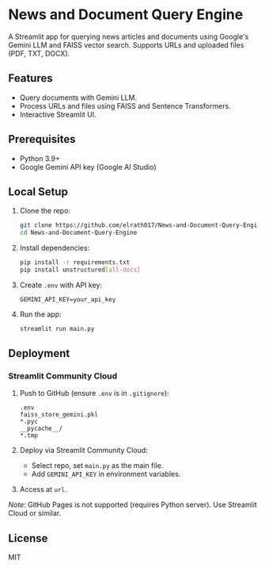 # News and Document Query Engine

A Streamlit app for querying news articles and documents using Google's Gemini LLM and FAISS vector search. Supports URLs and uploaded files (PDF, TXT, DOCX).

## Features

- Query documents with Gemini LLM.
- Process URLs and files using FAISS and Sentence Transformers.
- Interactive Streamlit UI.

## Prerequisites

- Python 3.9+
- Google Gemini API key (Google AI Studio)

## Local Setup

1. Clone the repo:

   ```bash
   git clone https://github.com/elrath017/News-and-Document-Query-Engine
   cd News-and-Document-Query-Engine
   ```

2. Install dependencies:

   ```bash
   pip install -r requirements.txt
   pip install unstructured[all-docs]
   ```

3. Create `.env` with API key:

   ```plaintext
   GEMINI_API_KEY=your_api_key
   ```

4. Run the app:

   ```bash
   streamlit run main.py
   ```

## Deployment

### Streamlit Community Cloud

1. Push to GitHub (ensure `.env` is in `.gitignore`):

   ```plaintext
   .env
   faiss_store_gemini.pkl
   *.pyc
   __pycache__/
   *.tmp
   ```

2. Deploy via Streamlit Community Cloud:

   - Select repo, set `main.py` as the main file.
   - Add `GEMINI_API_KEY` in environment variables.

3. Access at `url`.

*Note*: GitHub Pages is not supported (requires Python server). Use Streamlit Cloud or similar.

## License

MIT